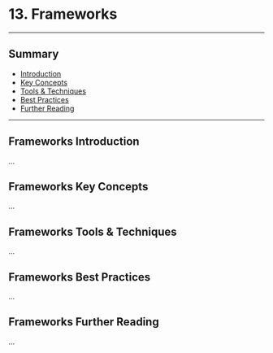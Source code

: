# 13. Frameworks
---
## Summary
- [Introduction](#frameworks-introduction)
- [Key Concepts](#frameworks-key-concepts)
- [Tools & Techniques](#frameworks-tools-techniques)
- [Best Practices](#frameworks-best-practices)
- [Further Reading](#frameworks-further-reading)
---

## Frameworks Introduction

...

## Frameworks Key Concepts

...

## Frameworks Tools & Techniques

...

## Frameworks Best Practices

...

## Frameworks Further Reading

...
